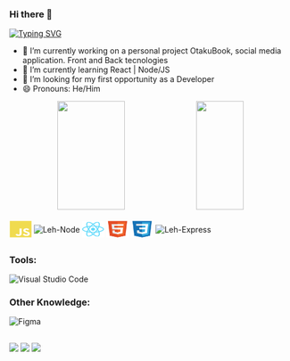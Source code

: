 ### Hi there 👋

[![Typing SVG](https://readme-typing-svg.herokuapp.com/?color=CCCCCC&size=35&center=true&vCenter=true&width=1000&lines=My+Name+Is+Alexandre+Toulios;I'm+40+years+old;I'm+from+Brazil;Welcome!+:%29)](https://git.io/typing-svg)

  

- 🔭 I’m currently working on a personal project OtakuBook, social media application. Front and Back tecnologies
- 🌱 I’m currently learning React | Node/JS
- 🤔 I’m looking for my first opportunity as a Developer
- 😄 Pronouns: He/Him

<div align="center">  
  <img width="49%" height="195px" src="https://github-readme-stats.vercel.app/api?username=lehzinho&show_icons=true&count_private=true&hide_border=true&title_color=1E90FF&icon_color=1E90FF&text_color=c9d1d9&bg_color=0d1117" alt="" /> 
  <img width="41%" height="195px" src="https://github-readme-stats.vercel.app/api/top-langs/?username=vivicastilho&layout=compact&hide_border=true&title_color=1E90FF&text_color=1E90FF&bg_color=0d1117" />
</div>



<div style="display: inline_block"><br>
  <img align="center" alt="Leh-Js" height="30" width="40" src="https://raw.githubusercontent.com/devicons/devicon/master/icons/javascript/javascript-plain.svg">
  <img align="center" alt="Leh-Node" height="30" width="40" src="https://cdn.jsdelivr.net/gh/devicons/devicon/icons/nodejs/nodejs-original.svg">
  
  <img align="center" alt="Leh-React" height="30" width="40" src="https://raw.githubusercontent.com/devicons/devicon/master/icons/react/react-original.svg">
  <img align="center" alt="Leh-HTML" height="30" width="40" src="https://raw.githubusercontent.com/devicons/devicon/master/icons/html5/html5-original.svg">
  <img align="center" alt="Leh-CSS" height="30" width="40" src="https://raw.githubusercontent.com/devicons/devicon/master/icons/css3/css3-original.svg">  
  <img align="center" alt="Leh-Express" height="30" width="40" src="https://cdn.jsdelivr.net/gh/devicons/devicon/icons/express/express-original.svg">
  
  ##
  
  ### Tools:
![Visual Studio Code](https://img.shields.io/badge/Visual%20Studio%20Code-0078d7.svg?style=for-the-badge&logo=visual-studio-code&logoColor=white)

  ### Other Knowledge:
![Figma](https://img.shields.io/badge/figma-%23F24E1E.svg?style=for-the-badge&logo=figma&logoColor=white)
  
  ##

<div>   
  <a href="https://www.instagram.com/alesanfrancisco/" target="_blank"><img src="https://img.shields.io/badge/-Instagram-%23E4405F?style=for-the-badge&logo=instagram&logoColor=white" target="_blank"></a> 
  <a href = "mailto:lehsanfrancisco@gmail.com"><img src="https://img.shields.io/badge/-Gmail-%23333?style=for-the-badge&logo=gmail&logoColor=white" target="_blank"></a>
  <a href="https://www.linkedin.com/in/alexandre-toulios-180b90256/" target="_blank"><img src="https://img.shields.io/badge/-LinkedIn-%230077B5?style=for-the-badge&logo=linkedin&logoColor=white" target="_blank"></a> 
  
</div>

